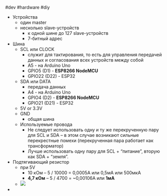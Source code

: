 #dev #hardware #diy 
- Устройства
	- один master
	- несколько slave-устройств
		- к одной шине до 127 slave-устройств
		- 7-битный адрес
- Шина
	- SCL или CLOCK
		- служит для тактирования, то есть для управления передачей данных и согласования всех устройств между собой
		- A5 - на Arduino Uno
		- GPIO5 (D1) - **ESP8266 NodeMCU**
		- GPIO22 (D22) - ESP32
	- SDA или DATA
		- передача данных
		- A4 - на Arduino Uno
		- GPIO4 (D2) - **ESP8266 NodeMCU**
		- GPIO21 (D21) - ESP32
	- 5V or 3.3V
	- GND
		- общая шина
	- Используемые провода
		- Не следует использовать одну и ту же перекрученную пару для SCL и SDA – в этом случае возникают сильные перекрестные помехи (перекрученная пара работает как трансформатор)
		- Лучше использовать одну пару для SCL + “питание”, вторую как SDA + “земля”.
- Подтягивающий резистор
	- при 5V
		- 10 кОм – 5 / 10000 = 0,0005А или 0,5мА или 500мкА
		- **4,7 кОм** – 5 / 4700 = ~0,00106А или **1мА**
	- ![](Pasted%20image%2020230912000119.png)
- 